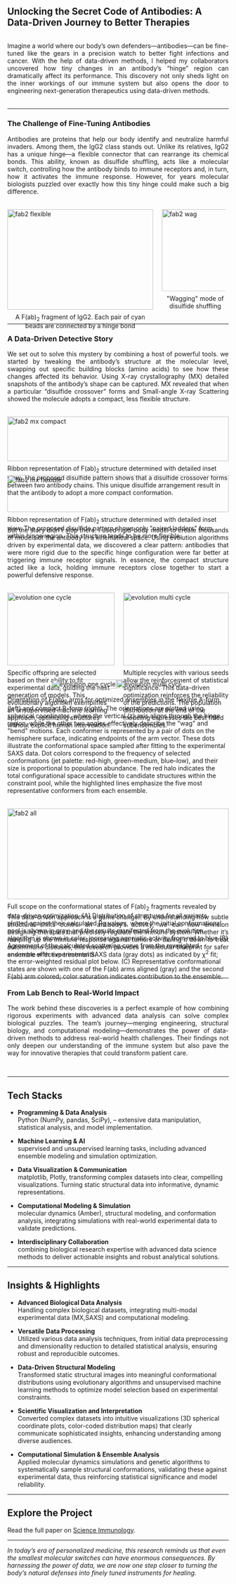 ## Unlocking the Secret Code of Antibodies: A Data-Driven Journey to Better Therapies

<div style="text-align: justify; margin: 2rem 0;">
Imagine a world where our body’s own defenders—antibodies—can be fine-tuned like the gears in a precision watch to better fight infections and cancer. With the help of data-driven methods, I helped my collaborators uncovered how tiny changes in an antibody’s “hinge” region can dramatically affect its performance. This discovery not only sheds light on the inner workings of our immune system but also opens the door to engineering next-generation therapeutics using data-driven methods.
</div>

---

### The Challenge of Fine-Tuning Antibodies

<div style="text-align: justify;">
Antibodies are proteins that help our body identify and neutralize harmful invaders. Among them, the IgG2 class stands out. Unlike its relatives, IgG2 has a unique hinge—a flexible connector that can rearrange its chemical bonds. This ability, known as disulfide shuffling, acts like a molecular switch, controlling how the antibody binds to immune receptors and, in turn, how it activates the immune response. However, for years molecular biologists puzzled over exactly how this tiny hinge could make such a big difference.
</div>

<div style="display: flex; justify-content: center; gap: 20px; margin: 2rem 0;">
  <figure style="margin: 0;">
    <img src="/images/fab_flexible.gif" alt="fab2 flexible" style="width: 100%; height: auto; object-fit: cover;">
    <figcaption style="text-align: center; margin-top: 0.5rem;">A F(ab)<sub>2</sub> fragment of IgG2. Each pair of cyan beads are connected by a hinge bond</figcaption>
  </figure>
  <figure style="margin: 0;">
    <img src="/images/fab_wag.gif" alt="fab2 wag" style="width: 100%; height: 186px; object-fit: contain; clip-path: inset(0% 5% 0% 0%);">
    <figcaption style="text-align: center; margin-top: 0.5rem;">"Wagging" mode of disulfide shuffling</figcaption>
  </figure>
</div>

---

### A Data-Driven Detective Story

<div style="text-align: justify;">
We set out to solve this mystery by combining a host of powerful tools. we started by tweaking the antibody’s structure at the molecular level, swapping out specific building blocks (amino acids) to see how these changes affected its behavior. Using X-ray crystallography (MX) detailed snapshots of the antibody’s shape can be captured. MX revealed that when a particular “disulfide crossover” forms and Small-angle X-ray Scattering showed the molecule adopts a compact, less flexible structure.
</div>

<div style="display: flex; justify-content: center; gap: 20px; margin: 2rem 0;">
  <figure style="margin: 0;">
    <img src="/images/fab_compact.png" alt="fab2 mx compact" style="width: 100%; height: auto; object-fit: cover;">
    <figcaption style="margin-top: 0.5rem;">Ribbon representation of F(ab)<sub>2</sub> structure determined with detailed inset view. The proposed disulfide pattern shows that a disulfide crossover forms between two antibody chains. This unique disulfide arrangement result in that the antibody to adopt a more compact conformation.</figcaption>
  </figure>
</div>

<div style="display: flex; justify-content: center; gap: 20px; margin: 2rem 0;">
  <figure style="margin: 0;">
    <img src="/images/fab_flexible.png" alt="fab2 mx flexible" style="width: 100%; height: auto; object-fit: cover;">
    <figcaption style="margin-top: 0.5rem;">Ribbon representation of F(ab)<sub>2</sub> structure determined  with detailed inset view. The proposed disulfide pattern shows only "paired ladders" form within hinge region. This structure tends to be more flexible.</figcaption>
  </figure>
</div>

<div style="text-align: justify;">
But the story didn’t stop there. I used rigid-body model to create thousands of models of the antibody in a kinematical space. Using evolution algorithms driven by experimental data, we discovered a clear pattern: antibodies that were more rigid due to the specific hinge configuration were far better at triggering immune receptor signals. In essence, the compact structure acted like a lock, holding immune receptors close together to start a powerful defensive response.
</div>

<div style="display: flex; justify-content: center; gap: 20px; margin: 2rem 0;">
  <figure style="margin: 0;">
    <img src="/images/fab_one_cycle.webp" alt="evolution one cycle" style="width: 100%; height: auto; object-fit: cover;">
    <figcaption style="overflow-wrap: break-word; hyphens: auto; margin-top: 0.5rem;">Specific offspring are selected based on their ability to fit experimental data, guiding the next generation of models. This evolutionary algorithm exemplifies an unsupervised machine learning approach, optimizing structures without explicit human intervention.</figcaption>
  </figure>
  <figure style="margin: 0;">
    <img src="/images/fab_multi_cycle.webp" alt="evolution multi cycle" style="width: 100%; height: auto; object-fit: cover;">
    <figcaption style="overflow-wrap: break-word; hyphens: auto; margin-top: 0.5rem;">Multiple recycles with various seeds allow the reinforcement of statistical significance. This data-driven optimization reinforces the reliability of the predictions. The population distribution at the end of the modeling expresses the best fitted subensembles.</figcaption>
  </figure>
</div>

<div style="display: flex; justify-content: center; margin: 1rem 0;">
  <figure style="margin: 0;">
    <img src="/images/A_form.webp" alt="evolution one cycle" style="width: 100%; height: auto; object-fit: cover;">
  </figure>
  <figure style="margin: 0;">
    <img src="/images/B_form.webp" alt="evolution multi cycle" style="width: 100%; height: auto; object-fit: contain; clip-path: inset(0% 5% 0% 0%);">
  </figure>
</div>
<figcaption style="overflow-wrap: break-word; hyphens: auto; margin-top: 0rem;">Orientation of F(ab)<sub>2</sub> arms for optimized ensembles in the flexible A-form (left) and compact B-form (right).
The orientations are plotted using spherical coordinates, where the vertical (z) axis aligns through the hinge region, while the other two angles effectively describe the "wag" and "bend" motions. Each conformer is represented by a pair of dots on the hemisphere surface, indicating endpoints of the arm vector. These dots illustrate the conformational space sampled after fitting to the experimental SAXS data. Dot colors correspond to the frequency of selected conformations (jet palette: red–high, green–medium, blue–low), and their size is proportional to population abundance. The red halo indicates the total configurational space accessible to candidate structures within the constraint pool, while the highlighted lines emphasize the five most representative conformers from each ensemble.
</figcaption>

<div style="display: flex; justify-content: center; gap: 20px; margin: 2rem 0;">
  <figure style="margin: 0;">
    <img src="/images/fab_all.jpg" alt="fab2 all" style="width: 100%; height: auto; object-fit: cover;">
    <figcaption style="margin-top: 0.5rem;">Full scope on the conformational states of F(ab)<sub>2</sub> fragments revealed by data-driven optimization. (A) Distribution of structures for all variants plotted against their calculated Rg values, where the initial conformational pool is shown in gray, and the results manifested from the evolution algorithm is shown in color; increasing
agonistic activity from red to blue (B) Agreement of the calculated scattering curve from the reweighted ensemble with experimental SAXS data (gray dots) as indicated by &#967;<sup>2</sup> fit; the error-weighted residual plot below. (C) Representative conformational states are shown with one of the F(ab) arms aligned (gray) and the second F(ab) arm colored; color saturation indicates contribution to the ensemble.
    </figcaption>
  </figure>
</div>

<div style="text-align: justify;">
This data-driven approach is a game changer. By understanding how subtle structural shifts control an antibody’s activity, we can now envision designing therapies that precisely regulate the immune system. Whether it’s ramping up the immune response against tumors or dialing it down to treat autoimmune diseases, this research provides a molecular blueprint for safer and more effective treatments.
</div>

&nbsp;

---

### From Lab Bench to Real-World Impact

<div style="text-align: justify;">
<p>The work behind these discoveries is a perfect example of how combining rigorous experiments with advanced data analysis can solve complex biological puzzles. The team’s journey—merging engineering, structural biology, and computational modeling—demonstrates the power of data-driven methods to address real-world health challenges. Their findings not only deepen our understanding of the immune system but also pave the way for innovative therapies that could transform patient care.</p>
</div>

&nbsp;

---

## Tech Stacks

- **Programming & Data Analysis**  
  Python (NumPy, pandas, SciPy), – extensive data manipulation, statistical analysis, and model implementation.

- **Machine Learning & AI**  
  supervised and unsupervised learning tasks, including advanced ensemble modeling and simulation optimization.

- **Data Visualization & Communication**  
  matplotlib, Plotly, transforming complex datasets into clear, compelling visualizations. Turning static structural data into informative, dynamic representations.

- **Computational Modeling & Simulation**  
  molecular dynamics (Amber), structural modeling, and conformation analysis, integrating simulations with real-world experimental data to validate predictions.

- **Interdisciplinary Collaboration**  
  combining biological research expertise with advanced data science methods to deliver actionable insights and robust analytical solutions.

---

## Insights & Highlights

- **Advanced Biological Data Analysis**  
   Handling complex biological datasets, integrating multi-modal experimental data (MX,SAXS) and computational modeling.

- **Versatile Data Processing**  
   Utilized various data analysis techniques, from initial data preprocessing and dimensionality reduction to detailed statistical analysis, ensuring robust and reproducible outcomes.

- **Data-Driven Structural Modeling**  
   Transformed static structural images into meaningful conformational distributions using evolutionary algorithms and unsupervised machine learning methods to optimize model selection based on experimental constraints.

- **Scientific Visualization and Interpretation**  
   Converted complex datasets into intuitive visualizations (3D spherical coordinate plots, color-coded distribution maps) that clearly communicate sophisticated insights, enhancing understanding among diverse audiences.

- **Computational Simulation & Ensemble Analysis**  
   Applied molecular dynamics simulations and genetic algorithms to systematically sample structural conformations, validating these against experimental data, thus reinforcing statistical significance and model reliability.

---

## Explore the Project

Read the full paper on <a class="inline-link" href="https://www.science.org/doi/10.1126/sciimmunol.abm3723">Science Immunology</a>.

---

_In today’s era of personalized medicine, this research reminds us that even the smallest molecular switches can have enormous consequences. By harnessing the power of data, we are now one step closer to turning the body’s natural defenses into finely tuned instruments for healing._
